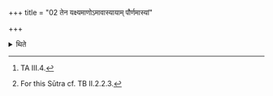 +++
title = "02 तेन यक्ष्यमाणोऽमावास्यायाम् पौर्णमास्यां"

+++

<details><summary>थिते</summary>

2. (When) the (sacrificer) is going to perform it, having mentally recited the Ṣaḍḍhotr̥-formula[^1] on the New or Full moon day the Adhvaryu offers a libation of ghee in the Āhavanīya (fire) with the portion called graha (in the Ṣaḍḍhotr̥ formula) viz. sūryaṁ te cakṣuḥ.[^2]  

[^1]: TA III.4.  

[^2]: For this Sūtra cf. TB II.2.2.3.
</details>
